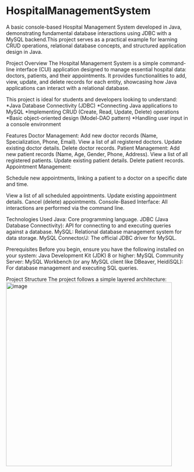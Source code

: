 # HospitalManagementSystem
A basic console-based Hospital Management System developed in Java, demonstrating fundamental database interactions using JDBC with a MySQL backend.This project serves as a practical example for learning CRUD operations, relational database concepts, and structured application design in Java.

Project Overview
The Hospital Management System is a simple command-line interface (CUI) application designed to manage essential hospital data: doctors, patients, and their appointments. It provides functionalities to add, view, update, and delete records for each entity, showcasing how Java applications can interact with a relational database.

This project is ideal for students and developers looking to understand:
*Java Database Connectivity (JDBC)
*Connecting Java applications to MySQL
*Implementing CRUD (Create, Read, Update, Delete) operations
*Basic object-oriented design (Model-DAO pattern)
*Handling user input in a console environment

Features
Doctor Management:
Add new doctor records (Name, Specialization, Phone, Email).
View a list of all registered doctors.
Update existing doctor details.
Delete doctor records.
Patient Management:
Add new patient records (Name, Age, Gender, Phone, Address).
View a list of all registered patients.
Update existing patient details.
Delete patient records.
Appointment Management:

Schedule new appointments, linking a patient to a doctor on a specific date and time.

View a list of all scheduled appointments.
Update existing appointment details.
Cancel (delete) appointments.
Console-Based Interface: All interactions are performed via the command line.

Technologies Used
Java: Core programming language.
JDBC (Java Database Connectivity): API for connecting to and executing queries against a database.
MySQL: Relational database management system for data storage.
MySQL Connector/J: The official JDBC driver for MySQL.

Prerequisites
Before you begin, ensure you have the following installed on your system:
Java Development Kit (JDK) 8 or higher:
MySQL Community Server:
MySQL Workbench (or any MySQL client like DBeaver, HeidiSQL): For database management and executing SQL queries.

Project Structure
The project follows a simple layered architecture:
<img width="455" height="503" alt="image" src="https://github.com/user-attachments/assets/34e6bd8a-374e-489a-a7b8-5be0e8d5f3f0" />


